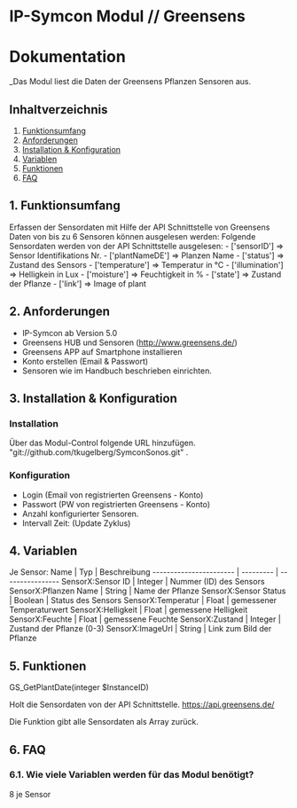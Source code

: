 #  IP-Symcon Modul // Greensens

#  Dokumentation
_Das Modul liest die Daten der Greensens Pflanzen Sensoren aus. 

## Inhaltverzeichnis
1. [Funktionsumfang](#1-funktionsumfang)
2. [Anforderungen](#2-anforderungen)
3. [Installation & Konfiguration](#3-installation--konfiguration)
4. [Variablen](#4-variablen)
5. [Funktionen](#5-funktionen)
6. [FAQ](#6-faq)

## 1. Funktionsumfang
Erfassen der Sensordaten mit Hilfe der API Schnittstelle von Greensens  
Daten von bis zu 6 Sensoren können ausgelesen werden:
Folgende Sensordaten werden von der API Schnittstelle ausgelesen:
        - ['sensorID']        => Sensor Identifikations Nr.
        - ['plantNameDE']     => Planzen Name
        - ['status']          => Zustand des Sensors
        - ['temperature']     => Temperatur in °C
        - ['illumination']    => Helligkein in Lux
        - ['moisture']        => Feuchtigkeit in %
        - ['state']           => Zustand der Pflanze
        - ['link']            => Image of plant
 

## 2. Anforderungen
 - IP-Symcon ab Version 5.0
 - Greensens HUB und Sensoren (http://www.greensens.de/)
 - Greensens APP auf Smartphone installieren
 - Konto erstellen (Email & Passwort)
 - Sensoren wie im Handbuch beschrieben einrichten.


## 3. Installation & Konfiguration

### Installation
Über das Modul-Control folgende URL hinzufügen.  
"git://github.com/tkugelberg/SymconSonos.git"  .  

 
### Konfiguration
-  Login (Email von registrierten Greensens - Konto)
-  Passwort (PW von registrierten Greensens - Konto)
-  Anzahl konfigurierter Sensoren.
-  Intervall Zeit: (Update Zyklus) 


## 4. Variablen
Je Sensor:
Name                    | Typ       | Beschreibung
----------------------- | --------- | ----------------
SensorX:Sensor ID       | Integer   | Nummer (ID) des  Sensors
SensorX:Pflanzen Name   | String    | Name der Pflanze 
SensorX:Sensor Status   | Boolean   | Status des Sensors
SensorX:Temperatur      | Float     | gemessener Temperaturwert
SensorX:Helligkeit      | Float     | gemessene Helligkeit
SensorX:Feuchte         | Float     | gemessene Feuchte
SensorX:Zustand         | Integer   | Zustand der Pflanze  (0-3)
SensorX:ImageUrl        | String    | Link zum Bild der Pflanze


## 5. Funktionen
GS_GetPlantDate(integer $InstanceID)

Holt die Sensordaten von der API Schnittstelle.
https://api.greensens.de/

Die Funktion gibt alle Sensordaten als Array zurück. 

## 6. FAQ
### 6.1. Wie viele Variablen werden für das Modul benötigt?  
8 je Sensor





